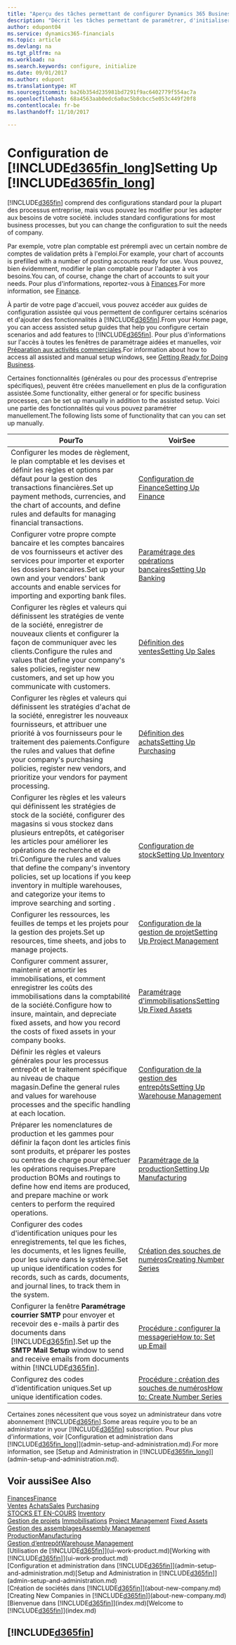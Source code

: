 ```yaml
---
title: "Aperçu des tâches permettant de configurer Dynamics 365 Business edition | Microsoft Docs"
description: "Décrit les tâches permettant de paramétrer, d'initialiser, et de configurer Dynamics 365 Business edition selon vos besoins."
author: edupont04
ms.service: dynamics365-financials
ms.topic: article
ms.devlang: na
ms.tgt_pltfrm: na
ms.workload: na
ms.search.keywords: configure, initialize
ms.date: 09/01/2017
ms.author: edupont
ms.translationtype: HT
ms.sourcegitcommit: ba26b354d235981bd7291f9ac6402779f554ac7a
ms.openlocfilehash: 68a4563aab0edc6a0ac5b8cbcc5e053c449f20f8
ms.contentlocale: fr-be
ms.lasthandoff: 11/10/2017

---
```

# <a name="setting-up-included365finlongincludesd365finlongmdmd"></a><span data-ttu-id="182ac-103">Configuration de [!INCLUDE[d365fin_long](includes/d365fin_long_md.md)]</span><span class="sxs-lookup"><span data-stu-id="182ac-103">Setting Up [!INCLUDE[d365fin_long](includes/d365fin_long_md.md)]</span></span>
[!INCLUDE[d365fin](includes/d365fin_md.md)]<span data-ttu-id="182ac-104"> comprend des configurations standard pour la plupart des processus entreprise, mais vous pouvez les modifier pour les adapter aux besoins de votre société.</span><span class="sxs-lookup"><span data-stu-id="182ac-104"> includes standard configurations for most business processes, but you can change the configuration to suit the needs of company.</span></span>

<span data-ttu-id="182ac-105">Par exemple, votre plan comptable est prérempli avec un certain nombre de comptes de validation prêts à l'emploi.</span><span class="sxs-lookup"><span data-stu-id="182ac-105">For example, your chart of accounts is prefilled with a number of posting accounts ready for use.</span></span> <span data-ttu-id="182ac-106">Vous pouvez, bien évidemment, modifier le plan comptable pour l'adapter à vos besoins.</span><span class="sxs-lookup"><span data-stu-id="182ac-106">You can, of course, change the chart of accounts to suit your needs.</span></span> <span data-ttu-id="182ac-107">Pour plus d'informations, reportez-vous à [Finances](finance.md).</span><span class="sxs-lookup"><span data-stu-id="182ac-107">For more information, see [Finance](finance.md).</span></span>

<span data-ttu-id="182ac-108">À partir de votre page d'accueil, vous pouvez accéder aux guides de configuration assistée qui vous permettent de configurer certains scénarios et d'ajouter des fonctionnalités à [!INCLUDE[d365fin](includes/d365fin_md.md)].</span><span class="sxs-lookup"><span data-stu-id="182ac-108">From your Home page, you can access assisted setup guides that help you configure certain scenarios and add features to [!INCLUDE[d365fin](includes/d365fin_md.md)].</span></span> <span data-ttu-id="182ac-109">Pour plus d'informations sur l'accès à toutes les fenêtres de paramétrage aidées et manuelles, voir [Préparation aux activités commerciales](ui-get-ready-business.md).</span><span class="sxs-lookup"><span data-stu-id="182ac-109">For information about how to access all assisted and manual setup windows, see [Getting Ready for Doing Business](ui-get-ready-business.md).</span></span>

<span data-ttu-id="182ac-110">Certaines fonctionnalités (générales ou pour des processus d'entreprise spécifiques), peuvent être créées manuellement en plus de la configuration assistée.</span><span class="sxs-lookup"><span data-stu-id="182ac-110">Some functionality, either general or for specific business processes, can be set up manually in addition to the assisted setup.</span></span> <span data-ttu-id="182ac-111">Voici une partie des fonctionnalités qui vous pouvez paramétrer manuellement.</span><span class="sxs-lookup"><span data-stu-id="182ac-111">The following lists some of functionality that can you can set up manually.</span></span>

| <span data-ttu-id="182ac-112">Pour</span><span class="sxs-lookup"><span data-stu-id="182ac-112">To</span></span> | <span data-ttu-id="182ac-113">Voir</span><span class="sxs-lookup"><span data-stu-id="182ac-113">See</span></span> |
| --- | --- |
| <span data-ttu-id="182ac-114">Configurer les modes de règlement, le plan comptable et les devises et définir les règles et options par défaut pour la gestion des transactions financières.</span><span class="sxs-lookup"><span data-stu-id="182ac-114">Set up payment methods, currencies, and the chart of accounts, and define rules and defaults for managing financial transactions.</span></span> |[<span data-ttu-id="182ac-115">Configuration de Finance</span><span class="sxs-lookup"><span data-stu-id="182ac-115">Setting Up Finance</span></span>](finance-setup-finance.md) |
| <span data-ttu-id="182ac-116">Configurer votre propre compte bancaire et les comptes bancaires de vos fournisseurs et activer des services pour importer et exporter les dossiers bancaires.</span><span class="sxs-lookup"><span data-stu-id="182ac-116">Set up your own and your vendors' bank accounts and enable services for importing and exporting bank files.</span></span> |[<span data-ttu-id="182ac-117">Paramétrage des opérations bancaires</span><span class="sxs-lookup"><span data-stu-id="182ac-117">Setting Up Banking</span></span>](bank-setup-banking.md) |
| <span data-ttu-id="182ac-118">Configurer les règles et valeurs qui définissent les stratégies de vente de la société, enregistrer de nouveaux clients et configurer la façon de communiquer avec les clients.</span><span class="sxs-lookup"><span data-stu-id="182ac-118">Configure the rules and values that define your company's sales policies, register new customers, and set up how you communicate with customers.</span></span> |[<span data-ttu-id="182ac-119">Définition des ventes</span><span class="sxs-lookup"><span data-stu-id="182ac-119">Setting Up Sales</span></span>](sales-setup-sales.md) |
| <span data-ttu-id="182ac-120">Configurer les règles et valeurs qui définissent les stratégies d'achat de la société, enregistrer les nouveaux fournisseurs, et attribuer une priorité à vos fournisseurs pour le traitement des paiements.</span><span class="sxs-lookup"><span data-stu-id="182ac-120">Configure the rules and values that define your company's purchasing policies, register new vendors, and prioritize your vendors for payment processing.</span></span> |[<span data-ttu-id="182ac-121">Définition des achats</span><span class="sxs-lookup"><span data-stu-id="182ac-121">Setting Up Purchasing</span></span>](purchasing-setup-purchasing.md) |
| <span data-ttu-id="182ac-122">Configurer les règles et les valeurs qui définissent les stratégies de stock de la société, configurer des magasins si vous stockez dans plusieurs entrepôts, et catégoriser les articles pour améliorer les opérations de recherche et de tri.</span><span class="sxs-lookup"><span data-stu-id="182ac-122">Configure the rules and values that define the company's inventory policies, set up locations if you keep inventory in multiple warehouses, and categorize your items to improve searching and sorting .</span></span> |[<span data-ttu-id="182ac-123">Configuration de stock</span><span class="sxs-lookup"><span data-stu-id="182ac-123">Setting Up Inventory</span></span>](inventory-setup-inventory.md) |
| <span data-ttu-id="182ac-124">Configurer les ressources, les feuilles de temps et les projets pour la gestion des projets.</span><span class="sxs-lookup"><span data-stu-id="182ac-124">Set up resources, time sheets, and jobs to manage projects.</span></span> |[<span data-ttu-id="182ac-125">Configuration de la gestion de projet</span><span class="sxs-lookup"><span data-stu-id="182ac-125">Setting Up Project Management</span></span>](projects-setup-projects.md) |
| <span data-ttu-id="182ac-126">Configurer comment assurer, maintenir et amortir les immobilisations, et comment enregistrer les coûts des immobilisations dans la comptabilité de la société.</span><span class="sxs-lookup"><span data-stu-id="182ac-126">Configure how to insure, maintain, and depreciate fixed assets, and how you record the costs of fixed assets in your company books.</span></span> |[<span data-ttu-id="182ac-127">Paramétrage d'immobilisations</span><span class="sxs-lookup"><span data-stu-id="182ac-127">Setting Up Fixed Assets</span></span>](fa-setup.md) |
|<span data-ttu-id="182ac-128">Définir les règles et valeurs générales pour les processus entrepôt et le traitement spécifique au niveau de chaque magasin.</span><span class="sxs-lookup"><span data-stu-id="182ac-128">Define the general rules and values for warehouse processes and the specific handling at each location.</span></span>|[<span data-ttu-id="182ac-129">Configuration de la gestion des entrepôts</span><span class="sxs-lookup"><span data-stu-id="182ac-129">Setting Up Warehouse Management</span></span>](warehouse-setup-warehouse.md)|
|<span data-ttu-id="182ac-130">Préparer les nomenclatures de production et les gammes pour définir la façon dont les articles finis sont produits, et préparer les postes ou centres de charge pour effectuer les opérations requises.</span><span class="sxs-lookup"><span data-stu-id="182ac-130">Prepare production BOMs and routings to define how end items are produced, and prepare machine or work centers to perform the required operations.</span></span>|[<span data-ttu-id="182ac-131">Paramétrage de la production</span><span class="sxs-lookup"><span data-stu-id="182ac-131">Setting Up Manufacturing</span></span>](production-configure-production-processes.md)|
| <span data-ttu-id="182ac-132">Configurer des codes d'identification uniques pour les enregistrements, tel que les fiches, les documents, et les lignes feuille, pour les suivre dans le système.</span><span class="sxs-lookup"><span data-stu-id="182ac-132">Set up unique identification codes for records, such as cards, documents, and journal lines, to track them in the system.</span></span> |[<span data-ttu-id="182ac-133">Création des souches de numéros</span><span class="sxs-lookup"><span data-stu-id="182ac-133">Creating Number Series</span></span>](ui-create-number-series.md) |
| <span data-ttu-id="182ac-134">Configurer la fenêtre **Paramétrage courrier SMTP** pour envoyer et recevoir des e-mails à partir des documents dans [!INCLUDE[d365fin](includes/d365fin_md.md)].</span><span class="sxs-lookup"><span data-stu-id="182ac-134">Set up the **SMTP Mail Setup** window to send and receive emails from documents within [!INCLUDE[d365fin](includes/d365fin_md.md)].</span></span> |[<span data-ttu-id="182ac-135">Procédure : configurer la messagerie</span><span class="sxs-lookup"><span data-stu-id="182ac-135">How to: Set up Email</span></span>](madeira-how-setup-email.md) |
| <span data-ttu-id="182ac-136">Configurez des codes d'identification uniques.</span><span class="sxs-lookup"><span data-stu-id="182ac-136">Set up unique identification codes.</span></span> |[<span data-ttu-id="182ac-137">Procédure : création des souches de numéros</span><span class="sxs-lookup"><span data-stu-id="182ac-137">How to: Create Number Series</span></span>](ui-create-number-series.md) |

<span data-ttu-id="182ac-138">Certaines zones nécessitent que vous soyez un administrateur dans votre abonnement [!INCLUDE[d365fin](includes/d365fin_md.md)].</span><span class="sxs-lookup"><span data-stu-id="182ac-138">Some areas require you to be an administrator in your [!INCLUDE[d365fin](includes/d365fin_md.md)] subscription.</span></span> <span data-ttu-id="182ac-139">Pour plus d'informations, voir [Configuration et administration dans [!INCLUDE[d365fin_long](includes/d365fin_long_md.md)]](admin-setup-and-administration.md).</span><span class="sxs-lookup"><span data-stu-id="182ac-139">For more information, see [Setup and Administration in [!INCLUDE[d365fin_long](includes/d365fin_long_md.md)]](admin-setup-and-administration.md).</span></span>  

## <a name="see-also"></a><span data-ttu-id="182ac-140">Voir aussi</span><span class="sxs-lookup"><span data-stu-id="182ac-140">See Also</span></span>
[<span data-ttu-id="182ac-141">Finances</span><span class="sxs-lookup"><span data-stu-id="182ac-141">Finance</span></span>](finance.md)  
<span data-ttu-id="182ac-142">[Ventes](sales-manage-sales.md)
[Achats](purchasing-manage-purchasing.md)</span><span class="sxs-lookup"><span data-stu-id="182ac-142">[Sales](sales-manage-sales.md)
[Purchasing](purchasing-manage-purchasing.md)</span></span>  
<span data-ttu-id="182ac-143">[STOCKS ET EN-COURS](inventory-manage-inventory.md)  </span><span class="sxs-lookup"><span data-stu-id="182ac-143">[Inventory](inventory-manage-inventory.md)  </span></span>  
<span data-ttu-id="182ac-144">[Gestion de projets](projects-manage-projects.md)
[Immobilisations](fa-manage.md)  </span><span class="sxs-lookup"><span data-stu-id="182ac-144">[Project Management](projects-manage-projects.md)
[Fixed Assets](fa-manage.md)  </span></span>  
[<span data-ttu-id="182ac-145">Gestion des assemblages</span><span class="sxs-lookup"><span data-stu-id="182ac-145">Assembly Management</span></span>](assembly-assemble-items.md)  
[<span data-ttu-id="182ac-146">Production</span><span class="sxs-lookup"><span data-stu-id="182ac-146">Manufacturing</span></span>](production-manage-manufacturing.md)  
[<span data-ttu-id="182ac-147">Gestion d’entrepôt</span><span class="sxs-lookup"><span data-stu-id="182ac-147">Warehouse Management</span></span>](warehouse-manage-warehouse.md)  
<span data-ttu-id="182ac-148">[Utilisation de [!INCLUDE[d365fin](includes/d365fin_md.md)]](ui-work-product.md)</span><span class="sxs-lookup"><span data-stu-id="182ac-148">[Working with [!INCLUDE[d365fin](includes/d365fin_md.md)]](ui-work-product.md)</span></span>  
<span data-ttu-id="182ac-149">[Configuration et administration dans [!INCLUDE[d365fin](includes/d365fin_md.md)]](admin-setup-and-administration.md)</span><span class="sxs-lookup"><span data-stu-id="182ac-149">[Setup and Administration in [!INCLUDE[d365fin](includes/d365fin_md.md)]](admin-setup-and-administration.md)</span></span>  
<span data-ttu-id="182ac-150">[Création de sociétés dans [!INCLUDE[d365fin](includes/d365fin_md.md)]](about-new-company.md)</span><span class="sxs-lookup"><span data-stu-id="182ac-150">[Creating New Companies in [!INCLUDE[d365fin](includes/d365fin_md.md)]](about-new-company.md)</span></span>  
<span data-ttu-id="182ac-151">[Bienvenue dans [!INCLUDE[d365fin](includes/d365fin_md.md)]](index.md)</span><span class="sxs-lookup"><span data-stu-id="182ac-151">[Welcome to [!INCLUDE[d365fin](includes/d365fin_md.md)]](index.md)</span></span>  

## [!INCLUDE[d365fin](includes/free_trial_md.md)]

